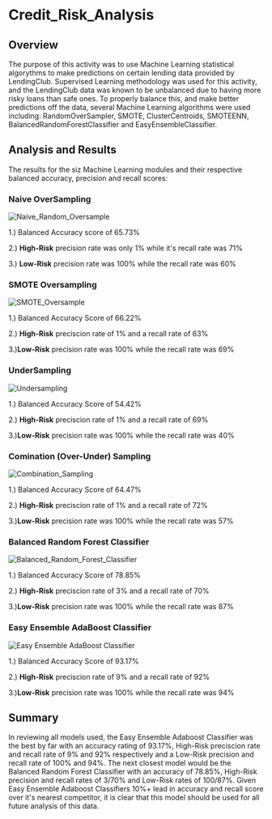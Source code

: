 # Credit_Risk_Analysis

## Overview
The purpose of this activity was to use Machine Learning statistical algorythms to make predictions on certain lending data provided by LendingClub. Supervised Learning methodology was used for this activity, and the LendingClub data was known to be unbalanced due to having more risky loans than safe ones. To properly balance this, and make better predictions off the data, several Machine Learning algorithms were used including: RandomOverSampler, SMOTE, ClusterCentroids, SMOTEENN, BalancedRandomForestClassifier and EasyEnsembleClassifier.

## Analysis and Results
The results for the siz Machine Learning modules and their respective balanced accuracy, precision and recall scores:

### Naive OverSampling
![Naive_Random_Oversample](https://user-images.githubusercontent.com/97924142/172096479-4ce03253-d17e-45b2-842a-28d0deef5357.png)

1.) Balanced Accuracy score of 65.73%

2.) **High-Risk** precision rate was only 1% while it's recall rate was 71%

3.) **Low-Risk** precision rate was 100% while the recall rate was 60%

### SMOTE Oversampling
![SMOTE_Oversample](https://user-images.githubusercontent.com/97924142/172096879-b20a30ac-7c58-4302-b480-8827342f728a.png)

1.) Balanced Accuracy Score of 66.22%

2.) **High-Risk** preciscion rate of 1% and a recall rate of 63%

3.)**Low-Risk** precision rate was 100% while the recall rate was 69%

### UnderSampling
![Undersampling](https://user-images.githubusercontent.com/97924142/172097825-4b18221a-ddd9-4462-9f6f-6c3b1c25dbe9.png)

1.) Balanced Accuracy Score of 54.42%

2.) **High-Risk** preciscion rate of 1% and a recall rate of 69%

3.)**Low-Risk** precision rate was 100% while the recall rate was 40%

### Comination (Over-Under) Sampling
![Combination_Sampling](https://user-images.githubusercontent.com/97924142/172097977-0f69dabd-6841-4a5e-b5f0-5b707a461179.png)

1.) Balanced Accuracy Score of 64.47%

2.) **High-Risk** preciscion rate of 1% and a recall rate of 72%

3.)**Low-Risk** precision rate was 100% while the recall rate was 57%

### Balanced Random Forest Classifier
![Balanced_Random_Forest_Classifier](https://user-images.githubusercontent.com/97924142/172098345-8d279dc7-c055-432d-aa5a-29875869f2aa.png)

1.) Balanced Accuracy Score of 78.85%

2.) **High-Risk** preciscion rate of 3% and a recall rate of 70%

3.)**Low-Risk** precision rate was 100% while the recall rate was 87%

### Easy Ensemble AdaBoost Classifier
![Easy Ensemble AdaBoost Classifier](https://user-images.githubusercontent.com/97924142/172098487-9999a6a1-cf37-438b-b021-73e3f5567ba8.png)

1.) Balanced Accuracy Score of 93.17%

2.) **High-Risk** preciscion rate of 9% and a recall rate of 92%

3.)**Low-Risk** precision rate was 100% while the recall rate was 94%

## Summary
In reviewing all models used, the Easy Ensemble Adaboost Classifier was the best by far with an accuracy rating of 93.17%, High-Risk preciscion rate and recall rate of 9% and 92% respectively and a Low-Risk precision and recall rate of 100% and 94%. The next closest model would be the Balanced Random Forest Classifier with an accuracy of 78.85%, High-Risk precision and recall rates of 3/70% and Low-Risk rates of 100/87%. Given Easy Ensemble Adaboost Classifiers 10%+ lead in accuracy and recall score over it's nearest competitor, it is clear that this model should be used for all future analysis of this data.
